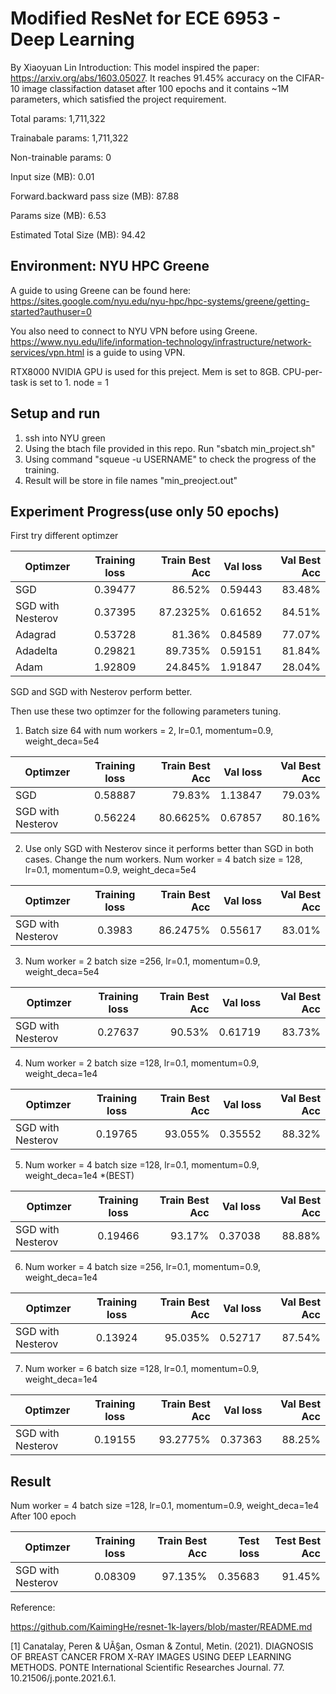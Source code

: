 # Modified ResNet for ECE 6953 - Deep Learning 
By Xiaoyuan Lin 
Introduction: This model inspired the paper: https://arxiv.org/abs/1603.05027. It reaches 91.45% accuracy on the CIFAR-10 image classifaction dataset after 100 epochs and it contains ~1M parameters, which satisfied the project requirement. 

Total params: 1,711,322

Trainabale params: 1,711,322

Non-trainable params: 0 

Input size (MB): 0.01

Forward.backward pass size (MB): 87.88

Params size (MB): 6.53

Estimated Total Size (MB): 94.42

## Environment: NYU HPC Greene

A guide to using Greene can be found here: 
https://sites.google.com/nyu.edu/nyu-hpc/hpc-systems/greene/getting-started?authuser=0

You also need to connect to NYU VPN before using Greene. https://www.nyu.edu/life/information-technology/infrastructure/network-services/vpn.html is a guide to using VPN. 

RTX8000 NVIDIA GPU is used for this preject. Mem is set to 8GB. CPU-per-task is set to 1. node = 1

## Setup and run  

1. ssh into NYU green
2. Using the btach file provided in this repo. Run "sbatch min_project.sh"
3. Using command "squeue -u USERNAME" to check the progress of the training. 
4. Result will be store in file names "min_preoject.out"


## Experiment Progress(use only 50 epochs)

First try different optimzer

| Optimzer          | Training loss | Train Best Acc   |Val loss  |Val Best Acc |
| ----------------- |:-------------:| ----------------:|---------:|------------:|
| SGD               | 0.39477       | 86.52%           | 0.59443  | 83.48%      |
| SGD with Nesterov | 0.37395       | 87.2325%         | 0.61652  | 84.51%      |
| Adagrad           | 0.53728       | 81.36%           | 0.84589  | 77.07%      |
| Adadelta          | 0.29821       | 89.735%          | 0.59151  | 81.84%      |
| Adam              | 1.92809       | 24.845%          | 1.91847  | 28.04%      |

SGD and SGD with Nesterov perform better.

Then use these two optimzer for the following parameters tuning. 

1. Batch size 64 with num workers = 2, lr=0.1, momentum=0.9, weight_deca=5e4

| Optimzer          | Training loss | Train Best Acc   |Val loss  |Val Best Acc |
| ----------------- |:-------------:| ----------------:|---------:|------------:|
| SGD               | 0.58887       | 79.83%           | 1.13847  | 79.03%      |
| SGD with Nesterov | 0.56224       | 80.6625%         | 0.67857  | 80.16%      |

2. Use only SGD with Nesterov since it performs better than SGD in both cases. Change the num workers. Num worker = 4 batch size = 128, lr=0.1, momentum=0.9, weight_deca=5e4

| Optimzer          | Training loss | Train Best Acc   |Val loss  |Val Best Acc |
| ----------------- |:-------------:| ----------------:|---------:|------------:|
| SGD with Nesterov | 0.3983        | 86.2475%         | 0.55617  | 83.01%      |

3. Num worker = 2 batch size =256, lr=0.1, momentum=0.9, weight_deca=5e4

| Optimzer          | Training loss | Train Best Acc   |Val loss  |Val Best Acc |
| ----------------- |:-------------:| ----------------:|---------:|------------:|
| SGD with Nesterov | 0.27637       | 90.53%           | 0.61719  | 83.73%      |

4. Num worker = 2 batch size =128, lr=0.1, momentum=0.9, weight_deca=1e4

| Optimzer          | Training loss | Train Best Acc   |Val loss  |Val Best Acc |
| ----------------- |:-------------:| ----------------:|---------:|------------:|
| SGD with Nesterov | 0.19765       | 93.055%          | 0.35552  | 88.32%      |

5. Num worker = 4 batch size =128, lr=0.1, momentum=0.9, weight_deca=1e4 *(BEST)

| Optimzer          | Training loss | Train Best Acc   |Val loss  |Val Best Acc |
| ----------------- |:-------------:| ----------------:|---------:|------------:|
| SGD with Nesterov | 0.19466       | 93.17%           | 0.37038  | 88.88%      |

6. Num worker = 4 batch size =256, lr=0.1, momentum=0.9, weight_deca=1e4

| Optimzer          | Training loss | Train Best Acc   |Val loss  |Val Best Acc |
| ----------------- |:-------------:| ----------------:|---------:|------------:|
| SGD with Nesterov | 0.13924       | 95.035%          | 0.52717  | 87.54%      |

7. Num worker = 6 batch size =128, lr=0.1, momentum=0.9, weight_deca=1e4

| Optimzer          | Training loss | Train Best Acc   |Val loss  |Val Best Acc |
| ----------------- |:-------------:| ----------------:|---------:|------------:|
| SGD with Nesterov | 0.19155       | 93.2775%         | 0.37363  | 88.25%      |


## Result 

Num worker = 4 batch size =128, lr=0.1, momentum=0.9, weight_deca=1e4
After 100 epoch 

| Optimzer          | Training loss | Train Best Acc   |Test loss |Test Best Acc |
| ----------------- |:-------------:| ----------------:|---------:|-------------:|
| SGD with Nesterov | 0.08309       | 97.135%          | 0.35683  | 91.45%       |


Reference: 

https://github.com/KaimingHe/resnet-1k-layers/blob/master/README.md

[1] Canatalay, Peren & UÃ§an, Osman & Zontul, Metin. (2021). DIAGNOSIS OF BREAST CANCER FROM X-RAY IMAGES USING DEEP LEARNING METHODS. PONTE International Scientific Researches Journal. 77. 10.21506/j.ponte.2021.6.1. 

